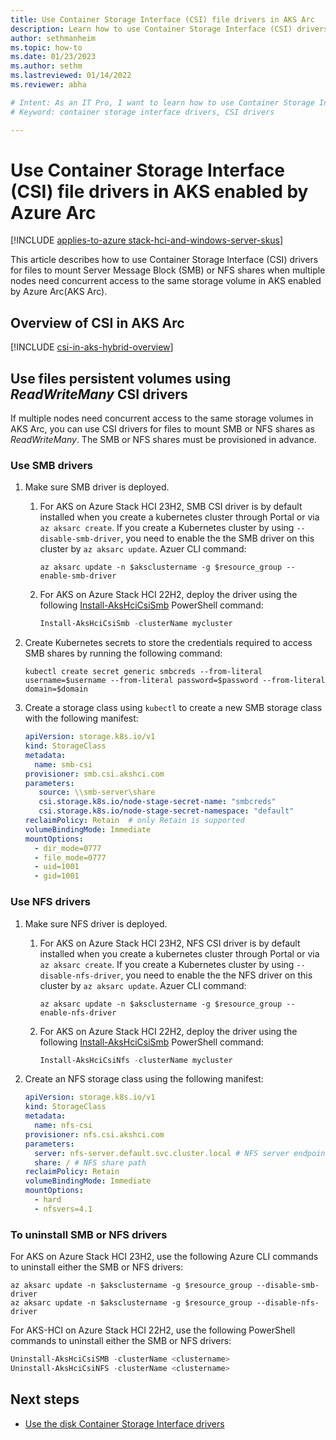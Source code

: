 ```yaml
---
title: Use Container Storage Interface (CSI) file drivers in AKS Arc
description: Learn how to use Container Storage Interface (CSI) drivers to manage files in AKS Arc.
author: sethmanheim
ms.topic: how-to
ms.date: 01/23/2023
ms.author: sethm 
ms.lastreviewed: 01/14/2022
ms.reviewer: abha

# Intent: As an IT Pro, I want to learn how to use Container Storage Interface (CSI) drivers in AKS Arc.
# Keyword: container storage interface drivers, CSI drivers

---
```


# Use Container Storage Interface (CSI) file drivers in AKS enabled by Azure Arc

[!INCLUDE [applies-to-azure stack-hci-and-windows-server-skus](includes/aks-hci-applies-to-skus/aks-hybrid-applies-to-azure-stack-hci-windows-server-sku.md)]

This article describes how to use Container Storage Interface (CSI) drivers for files to mount Server Message Block (SMB) or NFS shares when multiple nodes need concurrent access to the same storage volume in AKS enabled by Azure Arc(AKS Arc).

## Overview of CSI in AKS Arc

[!INCLUDE [csi-in-aks-hybrid-overview](includes/csi-in-aks-hybrid-overview.md)]

## Use files persistent volumes using _ReadWriteMany_ CSI drivers

If multiple nodes need concurrent access to the same storage volumes in AKS Arc, you can use CSI drivers for files to mount SMB or NFS shares as *ReadWriteMany*. The SMB or NFS shares must be provisioned in advance.

### Use SMB drivers

1. Make sure SMB driver is deployed.
      1. For AKS on Azure Stack HCI 23H2, SMB CSI driver is by default installed when you create a kubernetes cluster through Portal or via `az aksarc create`.
         If you create a Kubernetes cluster by using `--disable-smb-driver`, you need to enable the the SMB driver on this cluster by `az aksarc update`. Azuer CLI command:
         ```azurecli
         az aksarc update -n $aksclustername -g $resource_group --enable-smb-driver
         ```
         
      2. For AKS on Azure Stack HCI 22H2, deploy the driver using the following [Install-AksHciCsiSmb](./reference/ps/install-akshcicsismb.md) PowerShell command: 

         ```powershell
         Install-AksHciCsiSmb -clusterName mycluster
         ```

2. Create Kubernetes secrets to store the credentials required to access SMB shares by running the following command:

   ```console
   kubectl create secret generic smbcreds --from-literal username=$username --from-literal password=$password --from-literal domain=$domain
   ```

3. Create a storage class using `kubectl` to create a new SMB storage class with the following manifest:

      ```yaml
      apiVersion: storage.k8s.io/v1
      kind: StorageClass
      metadata:
        name: smb-csi
      provisioner: smb.csi.akshci.com
      parameters:
         source: \\smb-server\share
         csi.storage.k8s.io/node-stage-secret-name: "smbcreds"
         csi.storage.k8s.io/node-stage-secret-namespace: "default"
      reclaimPolicy: Retain  # only Retain is supported
      volumeBindingMode: Immediate
      mountOptions:
        - dir_mode=0777
        - file_mode=0777
        - uid=1001
        - gid=1001
      ```  

### Use NFS drivers

1. Make sure NFS driver is deployed.
      1. For AKS on Azure Stack HCI 23H2, NFS CSI driver is by default installed when you create a kubernetes cluster through Portal or via `az aksarc create`.
         If you create a Kubernetes cluster by using `--disable-nfs-driver`, you need to enable the the NFS driver on this cluster by `az aksarc update`. Azuer CLI command:
         ```azurecli
         az aksarc update -n $aksclustername -g $resource_group --enable-nfs-driver
         ```
         
      2. For AKS on Azure Stack HCI 22H2, deploy the driver using the following [Install-AksHciCsiSmb](./reference/ps/install-akshcicsismb.md) PowerShell command: 

         ```powershell
         Install-AksHciCsiNfs -clusterName mycluster
         ```

2. Create an NFS storage class using the following manifest:

      ```yaml
      apiVersion: storage.k8s.io/v1
      kind: StorageClass
      metadata:
        name: nfs-csi
      provisioner: nfs.csi.akshci.com
      parameters:
        server: nfs-server.default.svc.cluster.local # NFS server endpoint
        share: / # NFS share path
      reclaimPolicy: Retain
      volumeBindingMode: Immediate
      mountOptions:
        - hard
        - nfsvers=4.1
      ```

### To uninstall SMB or NFS drivers

For AKS on Azure Stack HCI 23H2, use the following Azure CLI commands to uninstall either the SMB or NFS drivers: 

```azurecli
az aksarc update -n $aksclustername -g $resource_group --disable-smb-driver
az aksarc update -n $aksclustername -g $resource_group --disable-nfs-driver
```

For AKS-HCI on Azure Stack HCI 22H2, use the following PowerShell commands to uninstall either the SMB or NFS drivers:

```powershell
Uninstall-AksHciCsiSMB -clusterName <clustername>
Uninstall-AksHciCsiNFS -clusterName <clustername>
```

## Next steps

- [Use the disk Container Storage Interface drivers](./container-storage-interface-disks.md)
